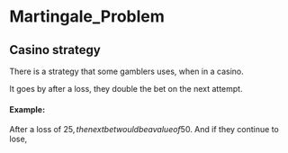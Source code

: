 # Martingale_Problem
## Casino strategy
There is a strategy that some gamblers uses, when in a casino.
<p>It goes by after a loss, they double the bet on the next attempt.</p>

#### Example:

After a loss of 25$, the next bet would be a value of 50$. And if they continue to lose, 
